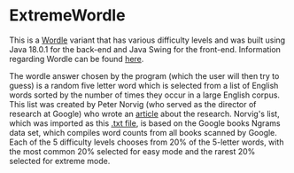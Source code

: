 # ExtremeWordle
This is a [Wordle](https://www.nytimes.com/games/wordle/index.html) variant that has various difficulty levels and was built using Java 18.0.1 for the back-end and Java Swing for the front-end. Information regarding Wordle can be found [here](https://en.wikipedia.org/wiki/Wordle).

The wordle answer chosen by the program (which the user will then try to guess) is a random five letter word which is selected from a list of English words sorted by the number of times they occur in a large English corpus. This list was created by Peter Norvig (who served as the director of research at Google) who wrote an [article](http://norvig.com/mayzner.html) about the research. Norvig's list, which was imported as this [.txt file](https://norvig.com/google-books-common-words.txt), is based on the Google books Ngrams data set, which compiles word counts from all books scanned by Google. Each of the 5 difficulty levels chooses from 20% of the 5-letter words, with the most common 20% selected for easy mode and the rarest 20% selected for extreme mode.

